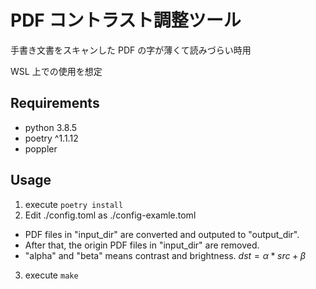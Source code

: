# PDF コントラスト調整ツール

手書き文書をスキャンした PDF の字が薄くて読みづらい時用

WSL 上での使用を想定

## Requirements

- python 3.8.5
- poetry ^1.1.12
- poppler

## Usage

1. execute `poetry install`
2. Edit ./config.toml as ./config-examle.toml

- PDF files in "input_dir" are converted and outputed to "output_dir".
- After that, the origin PDF files in "input_dir" are removed.
- "alpha" and "beta" means contrast and brightness.
  $dst = \alpha*src + \beta$

3. execute `make`
